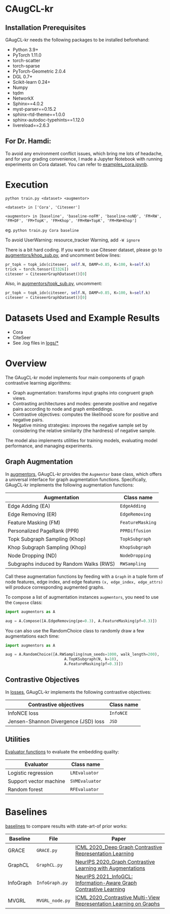 
# CAugCL-kr

## Installation Prerequisites

GAugCL-kr needs the following packages to be installed beforehand:

* Python 3.9+
* PyTorch 1.11.0
* torch-scatter
* torch-sparse
* PyTorch-Geometric 2.0.4
* DGL 0.7+
* Scikit-learn 0.24+
* Numpy
* tqdm
* NetworkX
* Sphinx==4.0.2
* myst-parser==0.15.2
* sphinx-rtd-theme==1.0.0
* sphinx-autodoc-typehints==1.12.0
* livereload==2.6.3


## For Dr. Hamdi:
To avoid any environment conflict issues, which bring me lots of headache, and for your grading convenience, I made a Jupyter Notebook with running experiments on Cora dataset. You can refer to [examples_cora.ipynb](examples_cora.ipynb).


# Execution
`python train.py <dataset> <augmentor>`

`<dataset> in ['Cora', 'Citeseer']`

`<augmentor> in [baseline', 'baseline-noFM', 'baseline-noND',
                  'FM+RW', 'FM+DF', 'FM+TopK', 'FM+Khop',
                  'FM+RW+TopK', 'FM+RW+Khop']`

eg. `python train.py Cora baseline`

To avoid UserWarning: resource_tracker Warning, add `-W ignore`

There is a bit hard coding. If you want to use Citeseer dataset, please go to [augmentors/khop_sub.py](augmentors/khop_sub.py), and uncomment below lines: 
```python
pr_topk = topk_idx(citeseer, self.N, DAMP=0.85, K=100, k=self.k)
trick = torch.tensor([3326])
citeseer = CiteseerGraphDataset()[0]
```

Also, in [augmentors/topk_sub.py](augmentors/topk_sub.py), uncomment:
```python
pr_topk = topk_idx(citeseer, self.N, DAMP=0.85, K=100, k=self.k)
citeseer = CiteseerGraphDataset()[0]
```


# Datasets Used and Example Results
* Cora
* CiteSeer
* See .log files in [logs/*](logs/)



# Overview

The GAugCL-kr model implements four main components of graph contrastive learning algorithms:

* Graph augmentation: transforms input graphs into congruent graph views.
* Contrasting architectures and modes: generate positive and negative pairs according to node and graph embeddings.
* Contrastive objectives: computes the likelihood score for positive and negative pairs.
* Negative mining strategies: improves the negative sample set by considering the relative similarity (the hardness) of negative sample.

The model also implements utilities for training models, evaluating model performance, and managing experiments.


## Graph Augmentation

In [augmentors](augmentors), GAugCL-kr provides the `Augmentor` base class, which offers a universal interface for graph augmentation functions. Specifically, GAugCL-kr implements the following augmentation functions:

| Augmentation                            | Class name       |
|-----------------------------------------|------------------|
| Edge Adding (EA)                        | `EdgeAdding`     |
| Edge Removing (ER)                      | `EdgeRemoving`   |
| Feature Masking (FM)                    | `FeatureMasking` |
| Personalized PageRank (PPR)             | `PPRDiffusion`   |
| Topk Subgraph Sampling (Khop)           | `TopkSubgraph`   |
| Khop Subgraph Sampling (Khop)           | `KhopSubgraph`   |
| Node Dropping (ND)                      | `NodeDropping`   |
| Subgraphs induced by Random Walks (RWS) | `RWSampling`     |

Call these augmentation functions by feeding with a `Graph` in a tuple form of node features, edge index, and edge features `(x, edge_index, edge_attrs)` will produce corresponding augmented graphs.

To compose a list of augmentation instances `augmentors`, you need to use the `Compose` class:
```python
import augmentors as A

aug = A.Compose([A.EdgeRemoving(pe=0.3), A.FeatureMasking(pf=0.3)])
```
You can also use the RandomChoice class to randomly draw a few augmentations each time:
```python
import augmentors as A

aug = A.RandomChoice([A.RWSampling(num_seeds=1000, walk_length=200),
                          A.TopKSubgraph(N, k=10),
                          A.FeatureMasking(pf=0.3)])
```


## Contrastive Objectives

In [losses](losses), GAugCL-kr implements the following contrastive objectives:

| Contrastive objectives               | Class name        |
| ------------------------------------ | ----------------- |
| InfoNCE loss                         | `InfoNCE`         |
| Jensen-Shannon Divergence (JSD) loss | `JSD`             |


## Utilities

[Evaluator functions](eval) to evaluate the embedding quality:

| Evaluator              | Class name     |
| ---------------------- | -------------- |
| Logistic regression    | `LREvaluator`  |
| Support vector machine | `SVMEvaluator` |
| Random forest          | `RFEvaluator`  |


# Baselines
[baselines](baselines) to compare results with state-art-of prior works:

| Baseline  | File            | Paper                                                                                                                                                    |
|-----------|-----------------|------------------------|
| GRACE     | `GRACE.py`      | [ICML 2020_Deep Graph Contrastive Representation Learning](https://arxiv.org/abs/2006.04131)    |
| GraphCL   | `GraphCL.py`    | [NeurIPS 2020_Graph Contrastive Learning with Augmentations](https://arxiv.org/abs/2010.13902)   |
| InfoGraph | `InfoGraph.py`  | [NeurIPS 2021_InfoGCL: Information-Aware Graph Contrastive Learning](https://proceedings.neurips.cc/paper/2021/file/ff1e68e74c6b16a1a7b5d958b95e120c-Paper.pdf) |
| MVGRL     | `MVGRL_node.py` | [ICML 2020_Contrastive Multi-View Representation Learning on Graphs](https://arxiv.org/abs/2006.05582)    |